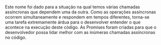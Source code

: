 Este nome foi dado para a situação na qual temos várias chamadas assíncronas que dependem uma da outra. Como as operações assíncronas ocorrem simultaneamente e respondem em tempos diferentes, torna-se uma tarefa extremamente árdua para o desenvolver entender o que acontece na execução deste código. As Promises foram criadas para que o desenvolvedor possa lidar melhor com as inúmeras chamadas assíncronas no código.
